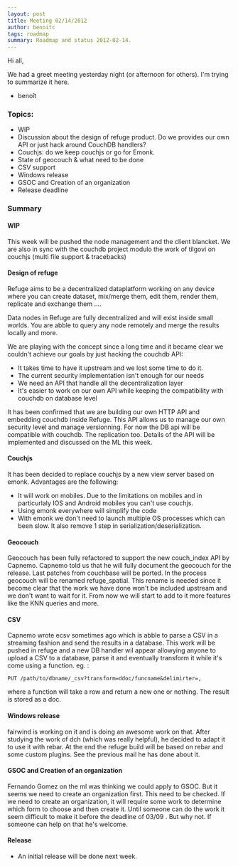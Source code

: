 ```yaml
---
layout: post
title: Meeting 02/14/2012
author: benoitc
tags: roadmap
summary: Roadmap and status 2012-02-14.
---
```


Hi all,

We had a greet meeting yesterday night (or afternoon for others). I'm trying to summarize it here. 
- benoît

### Topics: 
- WIP 
- Discussion about the design of refuge product. Do we provides our own API 
  or just hack around CouchDB handlers? 
- Couchjs: do we keep couchjs or go for Emonk. 
- State of geocouch & what need to be done 
- CSV support 
- Windows release 
- GSOC and Creation of an organization 
- Release deadline 

### Summary 

#### WIP 
This week will be pushed the node management and the 
client blancket. We are also in sync with the couchdb project modulo the work of tilgovi on couchjs (multi file support & tracebacks) 

#### Design of refuge 
Refuge aims to be a decentralized dataplatform working on any device where you can create dataset, mix/merge them, edit them, render them, replicate and exchange them .... 

Data nodes in Refuge are fully decentralized and will exist inside small 
worlds. You are abble to query any node remotely and merge the results 
locally and more.

We are playing with the concept since a long time and it became clear 
we couldn't achieve our goals by just hacking the couchdb API:

- It takes time to have it upstream and we lost some time to do it. 
- The current security implementation isn't enough for our needs 
- We need an API that handle all the decentralization layer 
- It's easier to work on our own API while keeping the compatibility 
  with couchdb on database level

It has been confirmed that we are building our own HTTP API and embedding 
couchdb inside Refuge. This API allows us to manage our own security level 
and manage versionning. For now the DB api will be compatible with couchdb. The 
replication too. Details of the API will be implemented and discussed 
on the ML this week. 

#### Couchjs 
It has been decided to replace couchjs by a new view server based on 
emonk. Advantages are the following: 

- It will work on mobiles. Due to the limitations on mobiles and in 
  particurlaly IOS and Android mobiles you can't use couchjs. 
- Using emonk everywhere will simplify the code 
- With emonk we don't need to launch multiple OS processes which can been 
  slow. It also remove 1 step in serialization/deserialization. 

#### Geocouch 
Geocouch has been fully refactored to support the new couch_index API by 
Capnemo. Capnemo told us that he will fully document the geocouch for the 
release. Last patches from couchbase will be ported. In the process geocouch 
will be renamed refuge_spatial. This rename is needed since it 
become clear that the work we have done won't be included upstream and 
we don't want to wait for it. From now we will start to add to it more 
features like the KNN queries and more. 

#### CSV 
Capnemo wrote ecsv sometimes ago which is abble to parse a CSV in a 
streaming fashion and send the results in a database. 
This work will be pushed in refuge and a new DB handler wil appear 
allowying anyone to upload a CSV to a database, parse it and eventually 
transform it while it's come using a function. 
eg. :

    PUT /path/to/dbname/_csv?transform=ddoc/funcname&delimirter=, 

where a function will take a row and return a new one or nothing. The 
result is stored as a doc. 

#### Windows release 
fairwind is working on it and is doing an awesome work on that. After studying 
the work of dch (which was really helpful), he decided to adapt it to use it 
with rebar. At the end the refuge build will be based on rebar and some 
custom plugins. See the previous mail he has done about it. 

#### GSOC and Creation of an organization 
Fernando Gomez on the ml was thinking we could apply to GSOC. But it 
seems we need to create an organization first. This need to be checked. 
If we need to create an organization, it will require some work to 
determine which form to choose and then create it. Until someone can do the 
 work it seem difficult to make it before the deadline of 03/09 . But why not. 
If someone can help on that he's welcome. 

#### Release 
- An initial release will be done next week.
